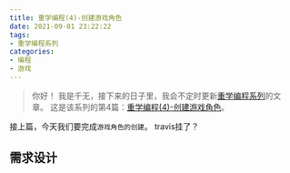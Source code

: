 ```yaml
---
title: 重学编程(4)-创建游戏角色
date: 2021-09-01 23:22:22
tags:
- 重学编程系列
categories:
- 编程
- 游戏
---
```


>你好！
我是千无，接下来的日子里，我会不定时更新[重学编程系列](https://miyoosan.github.io/article/tags/重学编程系列/)的文章。
这是该系列的第4篇：[重学编程(4)-创建游戏角色](https://miyoosan.github.io/article/2021/09/01/programming-3/)。

接上篇，今天我们要完成`游戏角色的创建`。
travis挂了？



## 需求设计

